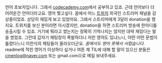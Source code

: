 언어 초보자입니다.
그래서 [codecademy.com](codecademy.com)에서 공부하고 있죠.
근데 언어보다 더 어려운건 언어더라고요.
영어 찢고싶다.
꿈에서 어느 [트위치](twitch.tv) 외국인 스트리머 채널을 감상중이었죠.
상당히 재밌게 보고 있었어요. 그래서 스트리머에게 3달러 donation을 했지요.
트위치를 보신 분이라면 아시겠지만, donation을 하면 스트리머 방송에 한마디를 송출시킬 수 있죠. 거기에 뭐라고 썼는지는 정확히 기억나지는 않지만 대략 재밌다는 말을 썼었죠.
그런데 갑자기 채팅창이 폭발하더니 저런 영어도 있냐느니, 어떤 어떤 문법이 틀렸다느니 이런식의 채팅들이 올라오더군요.
*꿈에서도 영어 못해서 서럽습니다.*
readme에 적힌 영어가 이상하다 싶거나 여튼 제 TIL에 대해 할 말이 있으신 분들은 cinenlog@naver.com 또는 gmail.com으로 메일 보내주세요.